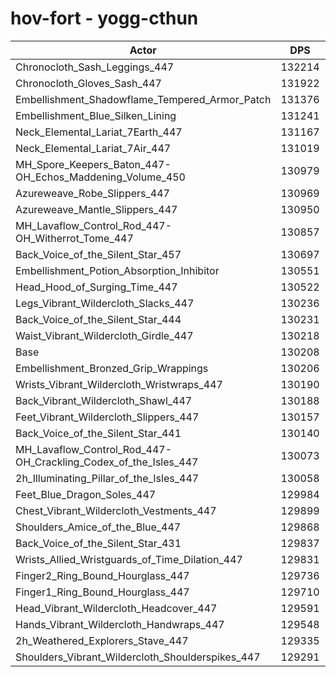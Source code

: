 # hov-fort - yogg-cthun
| Actor | DPS | Increase |
|---|:---:|:---:|
|Chronocloth_Sash_Leggings_447|132214|1.54%|
|Chronocloth_Gloves_Sash_447|131922|1.32%|
|Embellishment_Shadowflame_Tempered_Armor_Patch|131376|0.90%|
|Embellishment_Blue_Silken_Lining|131241|0.79%|
|Neck_Elemental_Lariat_7Earth_447|131167|0.74%|
|Neck_Elemental_Lariat_7Air_447|131019|0.62%|
|MH_Spore_Keepers_Baton_447-OH_Echos_Maddening_Volume_450|130979|0.59%|
|Azureweave_Robe_Slippers_447|130969|0.58%|
|Azureweave_Mantle_Slippers_447|130950|0.57%|
|MH_Lavaflow_Control_Rod_447-OH_Witherrot_Tome_447|130857|0.50%|
|Back_Voice_of_the_Silent_Star_457|130697|0.38%|
|Embellishment_Potion_Absorption_Inhibitor|130551|0.26%|
|Head_Hood_of_Surging_Time_447|130522|0.24%|
|Legs_Vibrant_Wildercloth_Slacks_447|130236|0.02%|
|Back_Voice_of_the_Silent_Star_444|130231|0.02%|
|Waist_Vibrant_Wildercloth_Girdle_447|130218|0.01%|
|Base|130208|0.00%|
|Embellishment_Bronzed_Grip_Wrappings|130206|0.00%|
|Wrists_Vibrant_Wildercloth_Wristwraps_447|130190|-0.01%|
|Back_Vibrant_Wildercloth_Shawl_447|130188|-0.02%|
|Feet_Vibrant_Wildercloth_Slippers_447|130157|-0.04%|
|Back_Voice_of_the_Silent_Star_441|130140|-0.05%|
|MH_Lavaflow_Control_Rod_447-OH_Crackling_Codex_of_the_Isles_447|130073|-0.10%|
|2h_Illuminating_Pillar_of_the_Isles_447|130058|-0.12%|
|Feet_Blue_Dragon_Soles_447|129984|-0.17%|
|Chest_Vibrant_Wildercloth_Vestments_447|129899|-0.24%|
|Shoulders_Amice_of_the_Blue_447|129868|-0.26%|
|Back_Voice_of_the_Silent_Star_431|129837|-0.28%|
|Wrists_Allied_Wristguards_of_Time_Dilation_447|129831|-0.29%|
|Finger2_Ring_Bound_Hourglass_447|129736|-0.36%|
|Finger1_Ring_Bound_Hourglass_447|129710|-0.38%|
|Head_Vibrant_Wildercloth_Headcover_447|129591|-0.47%|
|Hands_Vibrant_Wildercloth_Handwraps_447|129548|-0.51%|
|2h_Weathered_Explorers_Stave_447|129335|-0.67%|
|Shoulders_Vibrant_Wildercloth_Shoulderspikes_447|129291|-0.70%|
